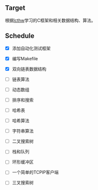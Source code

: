 ## Target
根据[lcthw](https://github.com/zedshaw/learn-c-the-hard-way-lectures)学习的C框架和相关数据结构、算法。

## Schedule
- [x] 添加自动化测试框架
- [x] 编写Makefile
- [x] 双向链表数据结构
- [ ] 链表算法
- [ ] 动态数组
- [ ] 排序和搜索
- [ ] 哈希表
- [ ] 哈希算法
- [ ] 字符串算法
- [ ] 二叉搜索树
- [ ] 栈和队列
- [ ] 环形缓冲区
- [ ] 一个简单的TCPIP客户端
- [ ] 三叉搜索树



